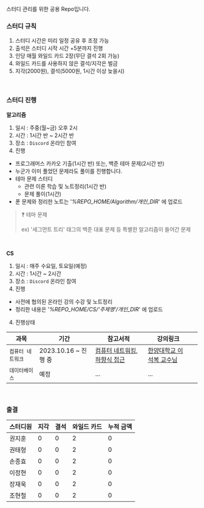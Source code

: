 스터디 관리를 위한 공용 Repo입니다.

### 스터디 규칙

1. 스터디 시간은 미리 일정 공유 후 조정 가능
2. 출석은 스터디 시작 시간 +5분까지 진행
3. 인당 매월 와일드 카드 2장(무단 결석 2회 가능)
4. 와일드 카드를 사용하지 않은 결석/지각은 벌금
5. 지각(2000원), 결석(5000원, 1시간 이상 늦을시)

<br>

### 스터디 진행

**알고리즘**

1. 일시 : 주중(월~금) 오후 2시
2. 시간 : 1시간 반 ~ 2시간 반
3. 장소 : `Discord` 온라인 참여
4. 진행

- 프로그래머스 카카오 기출(1시간 반) 또는, 백준 테마 문제(2시간 반)
- 누군가 이미 풀었던 문제라도 풀이를 진행합니다.
- 테마 문제 스터디
  - 관련 이론 학습 및 노트정리(1시간 반)
  - 문제 풀이(1시간)
- 푼 문제와 정리한 노트는 '_%REPO_HOME/Algorithm/개인\_DIR_' 에 업로드

> ❓ 테마 문제
>
> ex) '세그먼트 트리' 태그의 백준 대표 문제 등 특별한 알고리즘이 들어간 문제

<br>

**CS**

1. 일시 : 매주 수요일, 토요일(예정)
2. 시간 : 1시간 ~ 2시간
3. 장소 : `Discord` 온라인 참여
4. 진행

- 사전에 협의된 온라인 강의 수강 및 노트정리
- 정리한 내용은 '_%REPO_HOME/CS/'주제명'/개인\_DIR_' 에 업로드

4. 진행상태

| 과목              | 기간                 | 참고서적                                                                     | 강의링크                                                                           |     |
| ----------------- | -------------------- | ---------------------------------------------------------------------------- | ---------------------------------------------------------------------------------- | --- |
| `컴퓨터 네트워크` | 2023.10.16 ~ 진행 중 | [컴퓨터 네트워킹, 하향식 접근](https://www.yes24.com/Product/Goods/45543957) | [한양대학교 이석복 교수님](http://www.kocw.net/home/cview.do?cid=0458b5381aa336dc) |
| `데이터베이스`    | 예정                 | ...                                                                          | ...                                                                                |

<br>

### 출결

| 스터디원 | 지각 | 결석 | 와일드 카드 | 누적 금액 |
| -------- | ---- | ---- | ----------- | --------- |
| 권지훈   | 0    | 0    | 2           | 0         |
| 권태형   | 0    | 0    | 2           | 0         |
| 손종효   | 0    | 0    | 2           | 0         |
| 이정현   | 0    | 0    | 2           | 0         |
| 장재욱   | 0    | 0    | 2           | 0         |
| 조현철   | 0    | 0    | 2           | 0         |

<br>

